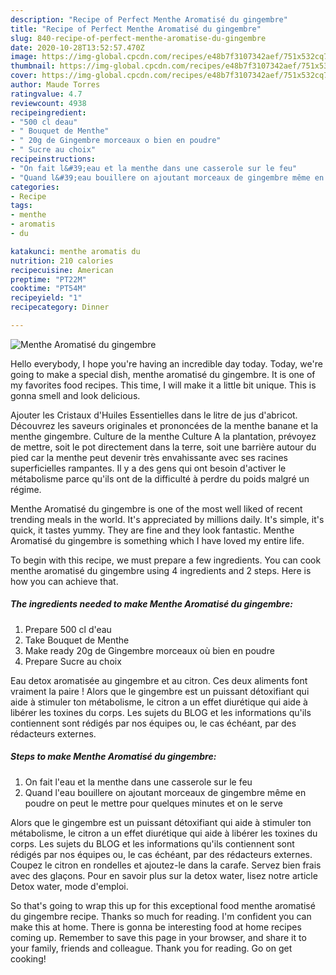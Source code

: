 ```yaml
---
description: "Recipe of Perfect Menthe Aromatisé du gingembre"
title: "Recipe of Perfect Menthe Aromatisé du gingembre"
slug: 840-recipe-of-perfect-menthe-aromatise-du-gingembre
date: 2020-10-28T13:52:57.470Z
image: https://img-global.cpcdn.com/recipes/e48b7f3107342aef/751x532cq70/menthe-aromatise-du-gingembre-photo-principale-de-la-recette.jpg
thumbnail: https://img-global.cpcdn.com/recipes/e48b7f3107342aef/751x532cq70/menthe-aromatise-du-gingembre-photo-principale-de-la-recette.jpg
cover: https://img-global.cpcdn.com/recipes/e48b7f3107342aef/751x532cq70/menthe-aromatise-du-gingembre-photo-principale-de-la-recette.jpg
author: Maude Torres
ratingvalue: 4.7
reviewcount: 4938
recipeingredient:
- "500 cl deau"
- " Bouquet de Menthe"
- " 20g de Gingembre morceaux o bien en poudre"
- " Sucre au choix"
recipeinstructions:
- "On fait l&#39;eau et la menthe dans une casserole sur le feu"
- "Quand l&#39;eau bouillere on ajoutant morceaux de gingembre même en poudre on peut le mettre pour quelques minutes et on le serve"
categories:
- Recipe
tags:
- menthe
- aromatis
- du

katakunci: menthe aromatis du 
nutrition: 210 calories
recipecuisine: American
preptime: "PT22M"
cooktime: "PT54M"
recipeyield: "1"
recipecategory: Dinner

---
```



![Menthe Aromatisé du gingembre](https://img-global.cpcdn.com/recipes/e48b7f3107342aef/751x532cq70/menthe-aromatise-du-gingembre-photo-principale-de-la-recette.jpg)

Hello everybody, I hope you're having an incredible day today. Today, we're going to make a special dish, menthe aromatisé du gingembre. It is one of my favorites food recipes. This time, I will make it a little bit unique. This is gonna smell and look delicious.

Ajouter les Cristaux d&#39;Huiles Essentielles dans le litre de jus d&#39;abricot. Découvrez les saveurs originales et prononcées de la menthe banane et la menthe gingembre. Culture de la menthe Culture A la plantation, prévoyez de mettre, soit le pot directement dans la terre, soit une barrière autour du pied car la menthe peut devenir très envahissante avec ses racines superficielles rampantes. Il y a des gens qui ont besoin d&#39;activer le métabolisme parce qu&#39;ils ont de la difficulté à perdre du poids malgré un régime.

Menthe Aromatisé du gingembre is one of the most well liked of recent trending meals in the world. It's appreciated by millions daily. It's simple, it's quick, it tastes yummy. They are fine and they look fantastic. Menthe Aromatisé du gingembre is something which I have loved my entire life.


To begin with this recipe, we must prepare a few ingredients. You can cook menthe aromatisé du gingembre using 4 ingredients and 2 steps. Here is how you can achieve that.

<!--inarticleads1-->

##### The ingredients needed to make Menthe Aromatisé du gingembre:

1. Prepare 500 cl d&#39;eau
1. Take  Bouquet de Menthe
1. Make ready  20g de Gingembre morceaux où bien en poudre
1. Prepare  Sucre au choix


Eau detox aromatisée au gingembre et au citron. Ces deux aliments font vraiment la paire ! Alors que le gingembre est un puissant détoxifiant qui aide à stimuler ton métabolisme, le citron a un effet diurétique qui aide à libérer les toxines du corps. Les sujets du BLOG et les informations qu&#39;ils contiennent sont rédigés par nos équipes ou, le cas échéant, par des rédacteurs externes. 

<!--inarticleads2-->

##### Steps to make Menthe Aromatisé du gingembre:

1. On fait l&#39;eau et la menthe dans une casserole sur le feu
1. Quand l&#39;eau bouillere on ajoutant morceaux de gingembre même en poudre on peut le mettre pour quelques minutes et on le serve


Alors que le gingembre est un puissant détoxifiant qui aide à stimuler ton métabolisme, le citron a un effet diurétique qui aide à libérer les toxines du corps. Les sujets du BLOG et les informations qu&#39;ils contiennent sont rédigés par nos équipes ou, le cas échéant, par des rédacteurs externes. Coupez le citron en rondelles et ajoutez-le dans la carafe. Servez bien frais avec des glaçons. Pour en savoir plus sur la detox water, lisez notre article Detox water, mode d&#39;emploi. 

So that's going to wrap this up for this exceptional food menthe aromatisé du gingembre recipe. Thanks so much for reading. I'm confident you can make this at home. There is gonna be interesting food at home recipes coming up. Remember to save this page in your browser, and share it to your family, friends and colleague. Thank you for reading. Go on get cooking!
